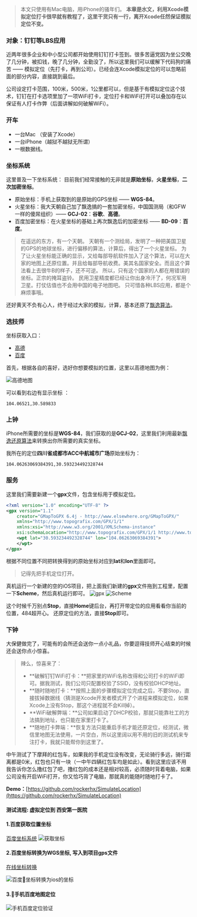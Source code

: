 > 本文只使用有Mac电脑，用iPhone的骚年们。
> **本章是水文，利用Xcode模拟定位打卡很早就有教程了，这里干货只有一行，离开Xcode任然保证模拟定位不变。**

### 对象：钉钉等LBS应用

近两年很多企业和中小型公司都开始使用钉钉打卡签到。很多苦逼党因为坐公交晚了几分钟，被扣钱，晚了几分钟，全勤没了，所以这里我们可以缓解下代码狗的痛苦 —— 模拟定位（先打卡，再到公司）。已经会连Xcode模拟定位的可以忽略前面的部分内容，直接跳到最后。

公司设定打卡范围，100米，500米，1公里都可以，但是基于有模拟定位这个技术，钉钉在打卡选项里加了一项WiFi打卡，定位打卡和WiFi打开可以叠加存在以保证有人打卡作弊（后面讲解如何破解WiFi）。

### 开车

* 一台Mac （安装了Xcode）
* 一台iPhone（越狱不越狱无所谓）
* 一根数据线。

### 坐标系统

这里普及一下坐标系统：
目前我们经常接触的无非就是**原始坐标**，**火星坐标**，**二次加密坐标**。
* 原始坐标：手机上获取到的是原始的GPS坐标 —— **WGS-84**。
* 火星坐标：我大天朝自己加了飘逸搞的一套加密坐标，中国国测局（和GFW一样的傻屌组织）—— **GCJ-02**：**谷歌**、**高德**。
* 百度加密坐标：在火星坐标的基础上再次飘逸后的加密坐标 —— **BD-09**：**百度**。

> 在遥远的东方，有一个天朝。
天朝有一个测绘局，发明了一种把美国卫星的GPS的地球坐标，进行偏移的算法，计算后，得出了一个火星坐标。
为了让火星坐标能正确的显示，又给每部导航软件加入了这个算法，可以在大家的地图上还原位置。并且给每部导航收费。美其名国家安全。而且这个算法看上去很牛B的样子，还不可逆。
所以，只有这个国家的人都在用错误的坐标。正宗的掩耳盗铃。
民用卫星精度都已经让你出身冷汗了，何况军用卫星。打仗估值也不会用中国的电子地图吧。
只可惜各种LBS应用，都是个麻烦事哦。

还好黄天不负有心人，终于经过大家的模拟，计算，基本还原了[飘逸算法](https://github.com/googollee/eviltransform.git)。

### 选技师

坐标获取入口：
* [高德](http://lbs.amap.com/console/show/picker)
* [百度](http://api.map.baidu.com/lbsapi/getpoint/index.html)

首先，根据各自的喜好，选好你想要模拟的位置，这里以高德地图为例：

![高德地图](/PNG/0.png)

可以看到右边有显示坐标 ：
```
104.06521,30.589833
```

### 上钟

iPhone所需要的坐标是**WGS-84**，我们获取的是**GCJ-02**，这里我们利用最新[飘逸还原算法](https://github.com/googollee/eviltransform.git)来转换出你所需要的真实坐标。

我所在的定位**四川省成都市ACC中航城市广场**原始坐标为：
```
104.06263069384391,30.593234492328744
```

### 服务

这里我们需要新建一个**gpx**文件，包含坐标用于模拟定位。
```xml
<?xml version="1.0" encoding="UTF-8" ?>
<gpx version="1.1"
    creator="GMapToGPX 6.4j - http://www.elsewhere.org/GMapToGPX/"
    xmlns="http://www.topografix.com/GPX/1/1"
    xmlns:xsi="http://www.w3.org/2001/XMLSchema-instance"
    xsi:schemaLocation="http://www.topografix.com/GPX/1/1 http://www.topografix.com/GPX/1/1/gpx.xsd">
    <wpt lat="30.593234492328744" lon="104.06263069384391">
    </wpt>
</gpx>
```
根据不同位置不同把转换得到的原始坐标对应到**lat**和**lon**里面即可。

> 记得先把手机定位打开。

真机运行一个新建的空的iOS项目，把上面我们新建的**gpx**文件拖到工程里，配置一下**Scheme**，然后真机运行即可。
![gpx](/PNG/1.png)
![Scheme](/PNG/2.png)

这个时候千万别点**Stop**，直接**Home**键后台，再打开带定位的应用看看你当前的位置，484超开心。
还原定位的方法，直接**Stop**即可。

### 下钟

大保健做完了，可能有的会所还会送你一点小礼品，你要逗得技师开心结束的时候还会送你点小惊喜。
> 辣么，惊喜来了：
> * **破解钉钉WiFi打卡：**把家里的WiFi名称改得和公司打卡的WiFi即可。据我测试，我们公司只配置校验了SSID，没有校验DHCP地址。
> * **随时随地打卡：**按照上面的步骤模拟定位完成之后，不要Stop，直接拔掉数据线（猜测是Xcode开发者模式开了个进程来模拟定位，如果Xcode上没有Stop，那这个进程就不会Kill掉）。
> * **WiFi破解弊端：**公司如果启动了DHCP校验，那就只能靠社工的方法搞到地址，也只能在家里打卡了。
> * **随地打卡弊端：**恢复方法只能重启手机才能还原定位，经测试，微信里地图无法使用，一片空白，所以这里阔以用不用的旧的测试机来专注打卡，我就只能帮你到这里了。

中午测试了下摩拜的红包车，如果我的手机定位没有改变，无论骑行多远，骑行距离都是0米，红包也只有一块（一中午四辆红包车均是如此）。看到这里应该不用我告诉你怎么撸红包了吧，撸红包的成本还是相对较高，必须随时背着电脑，如果公司没有开启WiFi打开，你又恰巧背了电脑，那就真的能随时随地打卡了。

**Demo：**[https://github.com/rockerhx/SimulateLocation](https://github.com/rockerhx/SimulateLocation)

#### 测试流程: 虚拟定位到 西安第一医院

#### 1.百度获取位置坐标
[百度坐标系统](http://api.map.baidu.com/lbsapi/getpoint/index.html)
![获取坐标](https://raw.githubusercontent.com/huoyinghui/SimulateLocation/master/PNG/01bd_gps.jpg)



#### 2.百度坐标转换为WGS坐标, 写入到项目gps文件
[在线坐标转换](https://tool.lu/coordinate/)

![百度坐标转换为ios的坐标](https://raw.githubusercontent.com/huoyinghui/SimulateLocation/master/PNG/02BD_2_WGS.jpg)


#### 3.手机百度地图定位

![手机百度定位验证](https://raw.githubusercontent.com/huoyinghui/SimulateLocation/master/PNG/03_test.jpg)